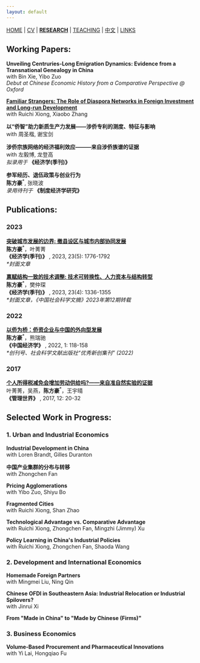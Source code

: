 ```yaml
---
layout: default
---
```


[HOME](./index.md) | [CV](./assets/CV_FanghaoChen_231105.pdf) | [**RESEARCH**](./research.md) | [TEACHING](./teaching.md) | [中文](./chinesepage.md) | [LINKS](./links.md)

## Working Papers:

**Unveiling Centruries-Long Emigration Dynamics: Evidence from a Transnational Genealogy in China**<br/>
with Bin Xie, Yibo Zuo  <br/>
<em> Debut at Chinese Economic History from a Comparative Perspective @ Oxford </em>  <br/>

**[Familiar Strangers: The Role of Diaspora Networks in Foreign Investment and Long-run Development](https://papers.ssrn.com/sol3/papers.cfm?abstract_id=4004159)** <br/>
with Ruichi Xiong, Xiaobo Zhang

 **以“侨智”助力新质生产力发展——涉侨专利的测度、特征与影响** <br/>
with 周圣楷, 谢宝剑 <br/>

**涉侨宗族网络的经济福利效应———来自涉侨族谱的证据** <br/>
with 左毅博, 龙登高 <br/>
 <em> 拟录用于 </em> **《经济学(季刊)》**
 
**参军经历、退伍政策与创业行为** <br/>
**陈方豪**<sup>*</sup>, 张晓波 <br/>
 <em> 录用待刊于 </em> **《制度经济学研究》**
 
## Publications:

### 2023 ###

**[突破城市发展的边界: 撤县设区与城市内部协同发展](https://kns.cnki.net/kcms2/article/abstract?v=La2KlAOQ31QZ4LHEPRQTy3rMKKKmAzji44UI9zGYtUF7O-Hst4RrHDEbrvmNwcksyy8F1g00KvW27S5d7idZV7A_dXlqbPZQDJp9iV2LvNK1BUfxCDZBPd0Kay9nBRVAvqae6y0tueE=&uniplatform=NZKPT&language=CHS)** <br/>
**陈方豪**<sup>*</sup>，叶菁菁 <br/>
**《经济学(季刊)》** , 2023, 23(5): 1776-1792 <br/>
<em> *封面文章 </em>

**[禀赋结构一致的技术调整: 技术可转换性、人力资本与结构转型](https://kns.cnki.net/kcms2/article/abstract?v=3uoqIhG8C44YLTlOAiTRKu87-SJxoEJu6LL9TJzd50n7EU_Z-wbXjTajTLE0Q212OC_2e9Ey6tEM2Bigkp2lsphd1d031YnA&uniplatform=NZKPT)** <br/>
**陈方豪**<sup>*</sup>，樊仲琛 <br/>
**《经济学(季刊)》** , 2023, 23(4): 1336-1355  <br/>
<em> *封面文章，《中国社会科学文摘》2023年第12期转载 </em>

### 2022 ###

**[以侨为桥：侨资企业与中国的外向型发展](https://kns.cnki.net/kcms2/article/abstract?v=3uoqIhG8C44wp2hFvIb_znleNvEqg4RtCv9vPRf2sA-jdv978489j6hLoFZlwBqHsT6Mr6DFMMps2en_HrmWTJths_yH02b1&uniplatform=NZKPT)** <br/>
**陈方豪**<sup>*</sup>，熊瑞驰 <br/>
**《中国经济学》** , 2022, 1: 118-158 <br/>
<em> *创刊号、社会科学文献出版社“优秀新创集刊” (2022) </em>

### 2017 ###

**[个人所得税减免会增加劳动供给吗?——来自准自然实验的证据](http://www.cnki.com.cn/Article/CJFDTOTAL-GLSJ201712009.htm)** <br/>
叶菁菁，吴燕，**陈方豪**<sup>*</sup>，王宇晴 <br/>
**《管理世界》** , 2017, 12: 20-32

## Selected Work in Progress:

### 1. Urban and Industrial Economics ###

**Industrial Development in China** <br/>
with Loren Brandt, Gilles Duranton

**中国产业集群的分布与转移** <br/>
with Zhongchen Fan

**Pricing Agglomerations**  <br/>
with Yibo Zuo, Shiyu Bo

**Fragmented Cities** <br/>
with Ruichi Xiong, Shan Zhao

**Technological Advantage vs. Comparative Advantage** <br/>
with Ruichi Xiong, Zhongchen Fan, Mingzhi (Jimmy) Xu

**Policy Learning in China's Industrial Policies** <br/>
with Ruichi Xiong, Zhongchen Fan, Shaoda Wang

### 2. Development and International Economics ###

**Homemade Foreign Partners**<br/>
with Mingmei Liu, Ning Qin

**Chinese OFDI in Southeastern Asia: Industrial Relocation or Industrial Spilovers?** <br/>
with Jinrui Xi

**From "Made in China" to "Made by Chinese (Firms)"**

### 3. Business Economics ###

**Volume-Based Procurement and Pharmaceutical Innovations** <br/>
with Yi Lai, Hongqiao Fu

<!---  comment syntax --->
